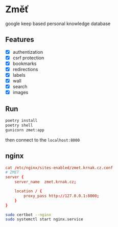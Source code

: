 # Změť

google keep based personal knowledge database

## Features

- [x] authentization
- [x] csrf protection
- [x] bookmarks
- [x] redirections
- [x] labels
- [x] wall
- [x] search
- [x] images

## Run

```bash
poetry install
poetry shell
gunicorn zmet:app
```

then connect to the `localhost:8000`

## nginx

```conf
cat /etc/nginx/sites-enabled/zmet.krnak.cz.conf
# ZMET
server {
    server_name  zmet.krnak.cz;

    location / {
        proxy_pass http://127.0.0.1:8000;
    }
}
```

```bash
sudo certbot --nginx
sudo systemctl start nginx.service
```
